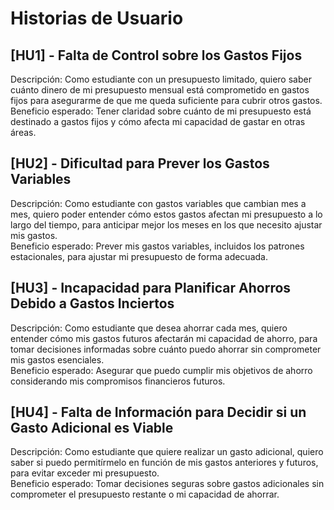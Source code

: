 # Historias de Usuario

## [HU1] - Falta de Control sobre los Gastos Fijos
Descripción: Como estudiante con un presupuesto limitado, quiero saber cuánto dinero de mi presupuesto mensual está comprometido en gastos fijos para asegurarme de que me queda suficiente para cubrir otros gastos.     
Beneficio esperado: Tener claridad sobre cuánto de mi presupuesto está destinado a gastos fijos y cómo afecta mi capacidad de gastar en otras áreas.     

## [HU2] - Dificultad para Prever los Gastos Variables
Descripción: Como estudiante con gastos variables que cambian mes a mes, quiero poder entender cómo estos gastos afectan mi presupuesto a lo largo del tiempo, para anticipar mejor los meses en los que necesito ajustar mis gastos.  
Beneficio esperado: Prever mis gastos variables, incluidos los patrones estacionales, para ajustar mi presupuesto de forma adecuada.  

## [HU3] - Incapacidad para Planificar Ahorros Debido a Gastos Inciertos
Descripción: Como estudiante que desea ahorrar cada mes, quiero entender cómo mis gastos futuros afectarán mi capacidad de ahorro, para tomar decisiones informadas sobre cuánto puedo ahorrar sin comprometer mis gastos esenciales.  
Beneficio esperado: Asegurar que puedo cumplir mis objetivos de ahorro considerando mis compromisos financieros futuros.    

## [HU4] - Falta de Información para Decidir si un Gasto Adicional es Viable
Descripción: Como estudiante que quiere realizar un gasto adicional, quiero saber si puedo permitírmelo en función de mis gastos anteriores y futuros, para evitar exceder mi presupuesto.  
Beneficio esperado: Tomar decisiones seguras sobre gastos adicionales sin comprometer el presupuesto restante o mi capacidad de ahorrar.  